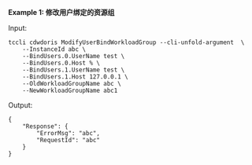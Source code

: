 **Example 1: 修改用户绑定的资源组**



Input: 

```
tccli cdwdoris ModifyUserBindWorkloadGroup --cli-unfold-argument  \
    --InstanceId abc \
    --BindUsers.0.UserName test \
    --BindUsers.0.Host % \
    --BindUsers.1.UserName test \
    --BindUsers.1.Host 127.0.0.1 \
    --OldWorkloadGroupName abc \
    --NewWorkloadGroupName abc1
```

Output: 
```
{
    "Response": {
        "ErrorMsg": "abc",
        "RequestId": "abc"
    }
}
```

